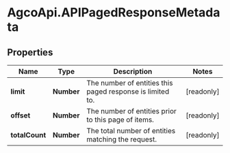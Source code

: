 # AgcoApi.APIPagedResponseMetadata

## Properties

Name | Type | Description | Notes
------------ | ------------- | ------------- | -------------
**limit** | **Number** | The number of entities this paged response is limited to. | [readonly] 
**offset** | **Number** | The number of entities prior to this page of items. | [readonly] 
**totalCount** | **Number** | The total number of entities matching the request. | [readonly] 


